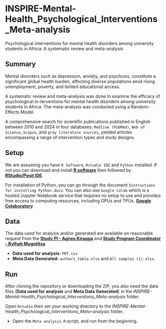 # INSPIRE-Mental-Health_Psychological_Interventions_Meta-analysis
Psychological interventions for mental health disorders among university students in Africa: A systematic review and  meta-analysis

## Summary

Mental disorders such as depression, anxiety, and psychosis, constitute a significant global health burden, affecting diverse populations amid rising unemployment, poverty, and limited educational access.

A systematic review and meta-analysis was done to examine the efficacy of psychological in-terventions for mental health disorders among university students in Africa. The meta-analysis was conducted using a Random-Effects Model.

A comprehensive search for scientific publications published in English between 2010 and 2024 in four databases: `Medline (PubMed)`, `Web of Science`, `Scopus`, and `gray literature sources`, yielded articles encompassing a range of intervention types and study designs. 

## Setup

We are assuming you have `R Software`, `Rstudio IDE` and `Python` installed. If not you can download and install [**R software**](https://www.r-project.org/) then followed by [**RStudio/Posit IDE**](https://posit.co/download/rstudio-desktop/).

For installation of Python, you can go through the document `Instructions for installing Python.docx`. You can also use `Google Colab` which is a hosted Jupyter Notebook service that requires no setup to use and provides free access to computing resources, including GPUs and TPUs. [**Google Colaboratory**](https://colab.google/)

## Data

The data used for analysis and/or generated are available on reasonable request from the [**Study PI - Agnes Kiragga**](mailto:akiragga@aphrc.org?subject=[GitHub]%20Source%20Han%20Sans) and [**Study Program Coordinator - Bylhah Mugotitsa**](mailto:bmugotitsa@aphrc.org?subject=[GitHub]%20Source%20Han%20Sans).

- **Data used for analysis:** `PRT.csv`
- **Meta Data Generated:** `authors_table.xlsx` and `All samples (1).xlsx`. 

## Run

After cloning the repository or downloading the ZIP, you also need the data files (**Data used for analysis** and **Meta Data Generated**) in the _INSPIRE-Mental-Health_Psychological_Interventions_Meta-analysis_ folder.

Open `Rstudio` then set your working directory to the _INSPIRE-Mental-Health_Psychological_Interventions_Meta-analysis_ folder. 

- Open the `Meta analysis.R` script, and run from the beginning.

